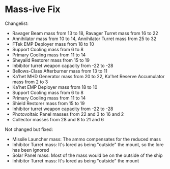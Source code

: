 # Mass-ive Fix
Changelist:
- Ravager Beam mass from 13 to 18, Ravager Turret mass from 16 to 22
- Annihilator mass from 10 to 14, Annihilator Turret mass from 25 to 32
- FTek EMP Deployer mass from 18 to 10
- Support Cooling mass from 6 to 8
- Primary Cooling mass from 11 to 14
- Sheyaild Restorer mass from 15 to 19
- Inbibitor turret weapon capacity from -22 to -28
- Bellows-Class Afterburner mass from 13 to 11
- Ka'het MHD Generator mass from 20 to 22, Ka'het Reserve Accumulator mass from 2 to 3
- Ka'het EMP Deployer mass from 18 to 10
- Support Cooling mass from 6 to 8
- Primary Cooling mass from 11 to 14
- Shield Restorer mass from 15 to 19
- Inhibitor turret weapon capacity from -22 to -28
- Photovoltaic Panel masses from 22 and 3 to 16 and 2
- Collector masses from 28 and 8 to 21 and 6

Not changed but fixed:
- Missile Launcher mass: The ammo compensates for the reduced mass
- Inhibitor Turret mass: It's lored as being "outside" the mount, so the lore has been ignored
- Solar Panel mass: Most of the mass would be on the outside of the ship
- Inhibitor Turret mass: It's lored as being "outside" the mount
